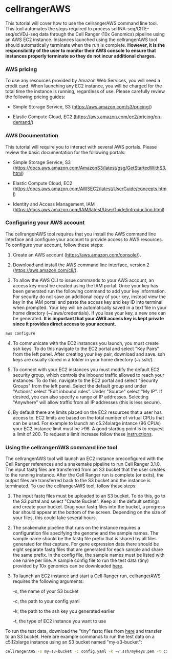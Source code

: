 # cellrangerAWS

This tutorial will cover how to use the cellrangerAWS command line tool. This
tool automates the steps required to process scRNA-seq/CITE-seq/scVDJ-seq data
through the Cell Ranger (10x Genomics) pipeline using an AWS EC2 instance.
Instances launched using the cellrangerAWS tool should automatically terminate
when the run is complete. **However, it is the responsibility of the user to 
monitor their AWS console to ensure that instances properly terminate so they do
not incur additional charges.**

### AWS pricing

To use any resources provided by Amazon Web Services, you will need a credit
card. When launching any EC2 instance, you will be charged for the total time 
the instance is running, regardless of use. Please carefully review the 
following pricing guides:

* Simple Storage Service, S3 (https://aws.amazon.com/s3/pricing/)

* Elastic Compute Cloud, EC2 (https://aws.amazon.com/ec2/pricing/on-demand/)

### AWS Documentation

This tutorial will require you to interact with several AWS portals. Please
review the basic documentation for the following portals:

* Simple Storage Service, S3 (https://docs.aws.amazon.com/AmazonS3/latest/gsg/GetStartedWithS3.html)

* Elastic Compute Cloud, EC2 (https://docs.aws.amazon.com/AWSEC2/latest/UserGuide/concepts.html)

* Identity and Access Management, IAM (https://docs.aws.amazon.com/IAM/latest/UserGuide/introduction.html)

### Configuring your AWS account

The cellrangerAWS tool requires that you install the AWS command line interface
and configure your account to provide access to AWS resources. To configure your
account, follow these steps:

1. Create an AWS account (https://aws.amazon.com/console/).

2. Download and install the AWS command line interface, version 2
(https://aws.amazon.com/cli/).

3. To allow the AWS CLI to issue commands to your AWS account, an access key
must be created using the IAM portal. Once your key has been generated run the
following command to add your key information. For security do not save an
additional copy of your key, instead view the key in the IAM portal and paste
the access key and key ID into terminal when prompted. Your key will be
automatically saved in a text file in your home directory (~/.aws/credentials).
If you lose your key, a new one can be generated. **It is important that your 
AWS access key is kept private since it provides direct access to your
account.**

``` bash
aws configure
```

4. To communicate with the EC2 instances you launch, you must create ssh keys. 
To do this navigate to the EC2 portal and select "Key Pairs" from the left
panel. After creating your key pair, download and save. ssh keys are usually
stored in a folder in your home directory (~/.ssh/).

5. To connect with your EC2 instances you must modify the default EC2 security
group, which controls the inbound traffic allowed to reach your instances. To do
this, navigate to the EC2 portal and select "Security Groups" from the left
panel. Select the default group and under "Actions" select "Edit inbound rules".
Under "Source" select "My IP". If desired, you can also specify a range of IP
addresses. Selecting "Anywhere" will allow traffic from all IP addresses (this
is less secure).

6. By default there are limits placed on the EC2 resources that a user has
access to. EC2 limits are based on the total number of virtual CPUs that
can be used. For example to launch an c5.24xlarge intance (96 CPUs) your EC2
instance limit must be >96. A good starting point is to request a limit of 200.
To request a limit increase follow these [instructions](https://aws.amazon.com/premiumsupport/knowledge-center/ec2-instance-limit/).

### Using the cellrangerAWS command line tool

The cellrangerAWS tool will launch an EC2 instance preconfigured with the Cell 
Ranger references and a snakemake pipeline to run Cell Ranger 3.1.0. The input
fastq files are transferred from an S3 bucket that the user creates to the
running instance. After the Cell Ranger run is complete (or exits), the output
files are transferred back to the S3 bucket and the instance is terminated. To
use the cellrangerAWS tool, follow these steps:

1. The input fastq files must be uploaded to an S3 bucket. To do this, go to the
S3 portal and select "Create Bucket". Keep all the default settings and create
your bucket. Drag your fastq files into the bucket, a progress bar should appear
at the bottom of the screen. Depending on the size of your files, this could
take several hours.

2. The snakemake pipeline that runs on the instance requires a configuration
file specifying the genome and the sample names. The sample name should be the
fastq file prefix that is shared by all files generated for that capture. For
gene expression data there should be eight separate fastq files that are
generated for each sample and share the same prefix. In the config file, the
sample names must be listed with one name per line. A sample config file to run
the test data (tiny) provided by 10x genomics can be downloaded [here](https://github.com/rnabioco/cellrangerAWS/raw/master/PIPELINE/config.yaml).

3. To launch an EC2 instance and start a Cell Ranger run, cellrangerAWS
requires the following arguments:

	-s, the name of your S3 bucket

	-c, the path to your config.yaml

	-k, the path to the ssh key you generated earlier

	-t, the type of EC2 instance you want to use

To run the test data, download the "tiny" fastq files from [here](https://github.com/rnabioco/cellrangerAWS/tree/master/DATA/tiny_data)
and transfer to an S3 bucket. Here are example commands to run the test data
on a c5.12xlarge instance using an S3 bucket named "my-s3-bucket":

``` bash
cellrangerAWS -s my-s3-bucket -c config.yaml -k ~/.ssh/mykeys.pem -t c5.12xlarge
```






